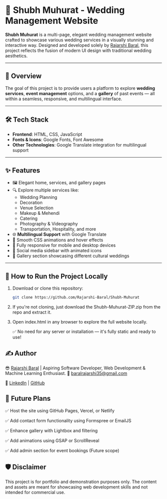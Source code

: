# 💍 Shubh Muhurat - Wedding Management Website

**Shubh Muhurat** is a multi-page, elegant wedding management website crafted to showcase various wedding services in a visually stunning and interactive way. Designed and developed solely by [Rajarshi Baral](https://www.linkedin.com/in/rajarshi-baral-r350b01/), this project reflects the fusion of modern UI design with traditional wedding aesthetics.

---

## 📌 Overview

The goal of this project is to provide users a platform to explore **wedding services**, **event management** options, and a **gallery** of past events — all within a seamless, responsive, and multilingual interface.

---

## 🛠️ Tech Stack

- **Frontend**: HTML, CSS, JavaScript
- **Fonts & Icons**: Google Fonts, Font Awesome
- **Other Technologies**: Google Translate integration for multilingual support

---

## ✨ Features

- 🖼️ Elegant home, services, and gallery pages
- 🔍 Explore multiple services like:
  - Wedding Planning
  - Decoration
  - Venue Selection
  - Makeup & Mehendi
  - Catering
  - Photography & Videography
  - Transportation, Hospitality, and more
- 🌐 **Multilingual Support** with Google Translate
- 💅 Smooth CSS animations and hover effects
- 📱 Fully responsive for mobile and desktop devices
- 🔗 Social media sidebar with animated icons
- 📸 Gallery section showcasing different cultural weddings

---

## 🚀 How to Run the Project Locally

1. Download or clone this repository:
   ```bash
   git clone https://github.com/Rajarshi-Baral/Shubh-Muhurat
   ```
2. If you're not cloning, just download the Shubh-Muhurat-ZIP.zip from the repo and extract it.

3. Open index.html in any browser to explore the full website locally.

   ✅ No need for any server or installation — it's fully static and ready to use! 






## ✍️ Author

😎 [Rajarshi Baral](https://www.instagram.com/rajarshi__baral/)    |    Aspiring Software Developer, Web Development & Machine Learning Enthusiast.
📧 baralrajarshi35@gmail.com

🔗 [LinkedIn](https://www.linkedin.com/in/rajarshi-baral-r350b01/) | [GitHub](https://github.com/Rajarshi-Baral)




## 🔮 Future Plans

✅ Host the site using GitHub Pages, Vercel, or Netlify

✅ Add contact form functionality using Formspree or EmailJS

✅ Enhance gallery with Lightbox and filtering

✅ Add animations using GSAP or ScrollReveal

✅ Add admin section for event bookings (Future scope)



## 🛡️ Disclaimer
This project is for portfolio and demonstration purposes only. The content and assets are meant for showcasing web development skills and not intended for commercial use.
